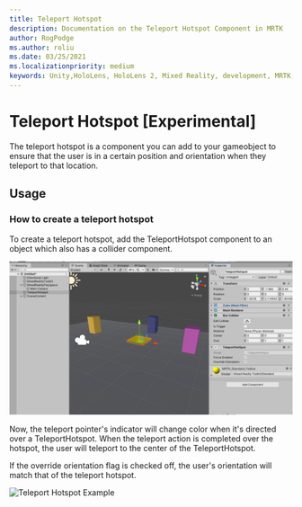 ```yaml
---
title: Teleport Hotspot
description: Documentation on the Teleport Hotspot Component in MRTK
author: RogPodge
ms.author: roliu
ms.date: 03/25/2021
ms.localizationpriority: medium
keywords: Unity,HoloLens, HoloLens 2, Mixed Reality, development, MRTK, Teleport system, Teleport hotspot
---
```


# Teleport Hotspot [Experimental]

The teleport hotspot is a component you can add to your gameobject to ensure that the user is in a certain position and orientation when they teleport to that location.

## Usage

### How to create a teleport hotspot

To create a teleport hotspot, add the TeleportHotspot component to an object which also has a collider component. 

![Teleport Hotspot Component](../images/teleport/TeleportHotspotComponent.png)

Now, the teleport pointer's indicator will change color when it's directed over a TeleportHotspot. When the teleport action is completed over the hotspot, the user will teleport
to the center of the TeleportHotspot.

If the override orientation flag is checked off, the user's orientation will match that of the teleport hotspot.

![Teleport Hotspot Example](../images/teleport/TeleportHotspotExample.gif)
